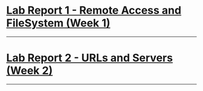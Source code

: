 

# [Lab Report 1 - Remote Access and FileSystem (Week 1)](https://audreyelizabethf.github.io/cse15l-lab-reports/labReport1.html)
---
# [Lab Report 2 - URLs and Servers (Week 2)](https://audreyelizabethf.github.io/cse15l-lab-reports/labReport2.html)
---
